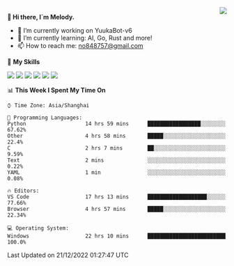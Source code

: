 <a href="#">
  <img align="right" src="https://github-readme-stats.vercel.app/api?username=melodyyuuka&count_private=true&show_icons=true" />
</a>

**👋 Hi there, I`m Melody.**

- 🔭 I’m currently working on YuukaBot-v6
- 🌱 I’m currently learning: AI, Go, Rust and more!
- 📫 How to reach me: no848757@gmail.com

🌟 **My Skills** 

![](https://img.shields.io/badge/-Python-3e74a2?style=flat-square&logo=Python&logoColor=fff)
![](https://img.shields.io/badge/-Java-007396?style=flat-square&logo=OpenJDK&logoColor=fff)
![](https://img.shields.io/badge/-Node.js-339933?style=flat-square&logo=Node.js&logoColor=fff)
![](https://img.shields.io/badge/-Git-f05032?style=flat-square&logo=git&logoColor=fff)
![](https://img.shields.io/badge/-PostgreSQL-4169e1?style=flat-square&logo=PostgreSQL&logoColor=fff)
![](https://img.shields.io/badge/-VSCode-007acc?style=flat-square&logo=Visual-Studio-Code&logoColor=fff)


<!--START_SECTION:waka-->
📊 **This Week I Spent My Time On** 

```text
⌚︎ Time Zone: Asia/Shanghai

💬 Programming Languages: 
Python                   14 hrs 59 mins      █████████████████░░░░░░░░   67.62% 
Other                    4 hrs 58 mins       █████░░░░░░░░░░░░░░░░░░░░   22.4% 
C                        2 hrs 7 mins        ██░░░░░░░░░░░░░░░░░░░░░░░   9.59% 
Text                     2 mins              ░░░░░░░░░░░░░░░░░░░░░░░░░   0.22% 
YAML                     1 min               ░░░░░░░░░░░░░░░░░░░░░░░░░   0.08%

🔥 Editors: 
VS Code                  17 hrs 13 mins      ███████████████████░░░░░░   77.66% 
Browser                  4 hrs 57 mins       █████░░░░░░░░░░░░░░░░░░░░   22.34%

💻 Operating System: 
Windows                  22 hrs 10 mins      █████████████████████████   100.0%

```


 Last Updated on 21/12/2022 01:27:47 UTC
<!--END_SECTION:waka-->
